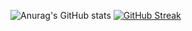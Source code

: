 ![Anurag's GitHub stats](https://github-readme-stats.vercel.app/api?username=igivotron&show_icons=true&theme=codeSTACKr)
[![GitHub Streak](https://github-readme-streak-stats.herokuapp.com/?user=igivotron)](https://git.io/streak-stats)
